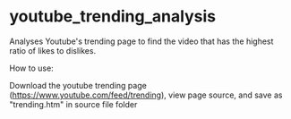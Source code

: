# youtube_trending_analysis
Analyses Youtube's trending page to find the video that has the highest ratio of likes to dislikes.

How to use:

Download the youtube trending page (https://www.youtube.com/feed/trending), view page source, and save as "trending.htm" in source file folder
